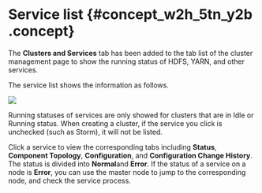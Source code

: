 # Service list {#concept_w2h_5tn_y2b .concept}

The **Clusters and Services** tab has been added to the tab list of the cluster management page to show the running status of HDFS, YARN, and other services.

The service list shows the information as follows.

![](http://static-aliyun-doc.oss-cn-hangzhou.aliyuncs.com/assets/img/17858/154140495910445_en-US.jpg)

Running statuses of services are only showed for clusters that are in Idle or Running status. When creating a cluster, if the service you click is unchecked \(such as Storm\), it will not be listed.

Click a service to view the corresponding tabs including **Status**, **Component Topology**, **Configuration**, and **Configuration Change History**. The status is divided into **Normal**and **Error**. If the status of a service on a node is **Error**, you can use the master node to jump to the corresponding node, and check the service process.

